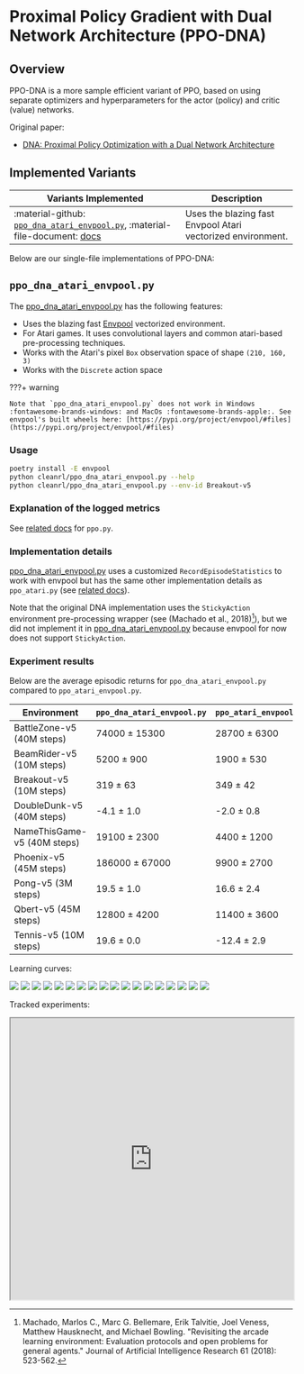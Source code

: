 # Proximal Policy Gradient with Dual Network Architecture (PPO-DNA)

## Overview

PPO-DNA is a more sample efficient variant of PPO, based on using separate optimizers and hyperparameters for the actor (policy) and critic (value) networks.

Original paper: 

* [DNA: Proximal Policy Optimization with a Dual Network Architecture](https://arxiv.org/abs/2206.10027)

## Implemented Variants


| Variants Implemented      | Description |
| ----------- | ----------- |
| :material-github: [`ppo_dna_atari_envpool.py`](https://github.com/vwxyzjn/cleanrl/blob/master/cleanrl/ppo_dna_atari_envpool.py), :material-file-document: [docs](/rl-algorithms/ppo_dna/#ppo_dna_atari_envpoolpy) | Uses the blazing fast Envpool Atari vectorized environment. |

Below are our single-file implementations of PPO-DNA:

## `ppo_dna_atari_envpool.py`

The [ppo_dna_atari_envpool.py](https://github.com/vwxyzjn/cleanrl/blob/master/cleanrl/ppo_dna_atari_envpool.py) has the following features:

* Uses the blazing fast [Envpool](https://github.com/sail-sg/envpool) vectorized environment.
* For Atari games. It uses convolutional layers and common atari-based pre-processing techniques.
* Works with the Atari's pixel `Box` observation space of shape `(210, 160, 3)`
* Works with the `Discrete` action space

???+ warning

    Note that `ppo_dna_atari_envpool.py` does not work in Windows :fontawesome-brands-windows: and MacOs :fontawesome-brands-apple:. See envpool's built wheels here: [https://pypi.org/project/envpool/#files](https://pypi.org/project/envpool/#files)


### Usage

```bash
poetry install -E envpool
python cleanrl/ppo_dna_atari_envpool.py --help
python cleanrl/ppo_dna_atari_envpool.py --env-id Breakout-v5
```

### Explanation of the logged metrics

See [related docs](/rl-algorithms/ppo/#explanation-of-the-logged-metrics) for `ppo.py`.

### Implementation details

[ppo_dna_atari_envpool.py](https://github.com/vwxyzjn/cleanrl/blob/master/cleanrl/ppo_dna_atari_envpool.py) uses a customized `RecordEpisodeStatistics` to work with envpool but has the same other implementation details as `ppo_atari.py` (see [related docs](/rl-algorithms/ppo/#implementation-details_1)).

Note that the original DNA implementation uses the `StickyAction` environment pre-processing wrapper (see (Machado et al., 2018)[^1]), but we did not implement it in [ppo_dna_atari_envpool.py](https://github.com/vwxyzjn/cleanrl/blob/master/cleanrl/ppo_dna_atari_envpool.py) because envpool for now does not support `StickyAction`.


### Experiment results

Below are the average episodic returns for `ppo_dna_atari_envpool.py` compared to `ppo_atari_envpool.py`.


| Environment      | `ppo_dna_atari_envpool.py` | `ppo_atari_envpool.py` |
| ----------- | ----------- | ----------- | 
| BattleZone-v5 (40M steps) | 74000 ± 15300 | 28700 ± 6300 |
| BeamRider-v5 (10M steps) | 5200 ± 900 | 1900 ± 530 |
| Breakout-v5 (10M steps) | 319 ± 63 | 349 ± 42 |
| DoubleDunk-v5 (40M steps) | -4.1 ± 1.0 | -2.0 ± 0.8 |
| NameThisGame-v5 (40M steps) | 19100 ± 2300 | 4400 ± 1200 |
| Phoenix-v5 (45M steps) | 186000 ± 67000 | 9900 ± 2700 |
| Pong-v5 (3M steps) | 19.5 ± 1.0 | 16.6 ± 2.4 |
| Qbert-v5 (45M steps) | 12800 ± 4200 | 11400 ± 3600 |
| Tennis-v5 (10M steps) | 19.6 ± 0.0 | -12.4 ± 2.9 |

Learning curves:

<div class="grid-container">
<img src="../ppo_dna/BattleZone-v5-50m-steps.png">
<img src="../ppo_dna/BattleZone-v5-50m-time.png">
<img src="../ppo_dna/BeamRider-v5-10m-steps.png">
<img src="../ppo_dna/BeamRider-v5-10m-time.png">
<img src="../ppo_dna/Breakout-v5-10m-steps.png">
<img src="../ppo_dna/Breakout-v5-10m-time.png">
<img src="../ppo_dna/DoubleDunk-v5-50m-steps.png">
<img src="../ppo_dna/DoubleDunk-v5-50m-time.png">
<img src="../ppo_dna/NameThisGame-v5-50m-steps.png">
<img src="../ppo_dna/NameThisGame-v5-50m-time.png">
<img src="../ppo_dna/Phoenix-v5-50m-steps.png">
<img src="../ppo_dna/Phoenix-v5-50m-time.png">
<img src="../ppo_dna/Pong-v5-3m-steps.png">
<img src="../ppo_dna/Pong-v5-3m-time.png">
<img src="../ppo_dna/Qbert-v5-50m-steps.png">
<img src="../ppo_dna/Qbert-v5-50m-time.png">
<img src="../ppo_dna/Tennis-v5-10m-steps.png">
<img src="../ppo_dna/Tennis-v5-10m-time.png">
</div>


Tracked experiments:

<iframe src="https://wandb.ai/jseppanen/cleanrl/reports/PPO-DNA-vs-PPO-on-Atari-Envpool--VmlldzoyMzM5Mjcw" style="width:100%; height:500px" title="PPO-DNA vs PPO on Atari Envpool"></iframe>




[^1]: Machado, Marlos C., Marc G. Bellemare, Erik Talvitie, Joel Veness, Matthew Hausknecht, and Michael Bowling. "Revisiting the arcade learning environment: Evaluation protocols and open problems for general agents." Journal of Artificial Intelligence Research 61 (2018): 523-562.